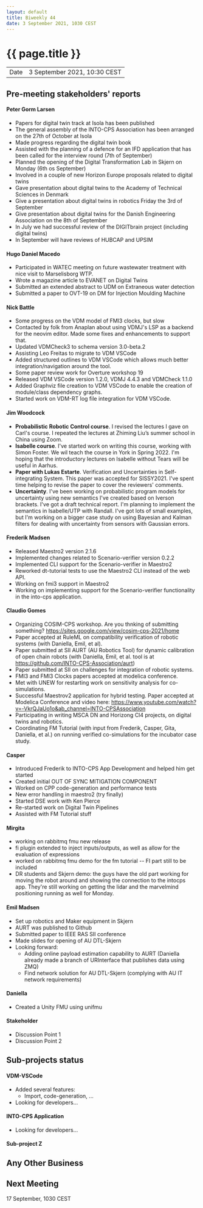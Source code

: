 ```yaml
---
layout: default
title: Biweekly 44
date: 3 September 2021, 1030 CEST
---
```


<script src="https://code.jquery.com/jquery-1.11.1.min.js">
</script>
<script src="/javascripts/edit.js"></script>
<script>setEditButonNm();</script>

# {{ page.title }}

|||
|---|---|
| Date | 3 September 2021, 10:30 CEST |


## Pre-meeting stakeholders' reports

<!-- Please keep in mind that the minutes are publicly available.-->

#### Peter Gorm Larsen
* Papers for digital twin track at Isola has been published
* The general assembly of the INTO-CPS Association has been arranged on the 27th of October at Isola
* Made progress regarding the digital twin book
* Assisted with the planning of a defence for an IFD application that has been called for the interview round (7th of September)
* Planned the opening of the Digital Transformation Lab in Skjern on Monday (6th os September)
* Involved in a couple of new Horizon Europe proposals related to digital twins
* Gave presentation about digital twins to the Academy of Technical Sciences in Denmark
* Give a presentation about digital twins in robotics Friday the 3rd of September
* Give presentation about digital twins for the Danish Engineering Association on the 8th of September 
* In July we had successful review of the DIGITbrain project (including digital twins)
* In September will have reviews of HUBCAP and UPSIM

#### Hugo Daniel Macedo
* Participated in WATEC meeting on future wastewater treatment with nice visit to Marselisborg WTP.
* Wrote a magazine article to EVANET on Digital Twins
* Submitted an extended abstract to UDM on Extraneous water detection
* Submitted a paper to OVT-19 on DM for Injection Moulding Machine

#### Nick Battle
* Some progress on the VDM model of FMI3 clocks, but slow
* Contacted by folk from Anaplan about using VDMJ's LSP as a backend for the neovim editor. Made some fixes and enhancements to support that.
* Updated VDMCheck3 to schema version 3.0-beta.2
* Assisting Leo Freitas to migrate to VDM VSCode
* Added structured outlines to VDM VSCode which allows much better integration/navigation around the tool.
* Some paper review work for Overture workshop 19
* Released VDM VSCode version 1.2.0, VDMJ 4.4.3 and VDMCheck 1.1.0
* Added Graphviz file creation to VDM VSCode to enable the creation of module/class dependency graphs.
* Started work on VDM-RT log file integration for VDM VSCode.


#### Jim Woodcock
* **Probabilistic Robotic Control course**. I revised the lectures I gave on Carl's course. I repeated the lectures at Zhiming Liu’s summer school in China using Zoom.
* **Isabelle course**. I've started work on writing this course, working with Simon Foster. We wil teach the course in York in Spring 2022. I'm hoping that the introductory lectures on Isabelle without Tears will be useful in Aarhus.
* **Paper with Lukas Estarte**. Verification and Uncertainties in Self-integrating System. This paper was accepted for SISSY2021. I've spent time helping to revise the paper to cover the reviewers' comments.
* **Uncertainty**. I've been working on probabilistic program models for uncertainty using new semantics I've created based on Iverson brackets. I've got a draft technical report. I'm planning to implement the semantics in Isabelle/UTP with Randall. I've got lots of small examples, but I'm working on a bigger case study on using Bayesian and Kalman filters for dealing with uncertainty from sensors with Gaussian errors.

#### Frederik Madsen
* Released Maestro2 version 2.1.6
* Implemented changes related to Scenario-verifier version 0.2.2
* Implemented CLI support for the Scenario-verifier in Maestro2
* Reworked dt-tutorial tests to use the Maestro2 CLI instead of the web API.
* Working on fmi3 support in Maestro2
* Working on implementing support for the Scenario-verifier functionality in the into-cps application.

#### Claudio Gomes
* Organizing COSIM-CPS workshop. Are you thnking of submitting something? https://sites.google.com/view/cosim-cps-2021/home
* Paper accepted at RuleML on compatibility verification of robotic systems (with Daniella, Emil, et al).
* Paper submitted at SII  AURT (AU Robotics Tool) for dynamic calibration of open chain robots (with Daniella, Emil, et al. tool is at https://github.com/INTO-CPS-Association/aurt)
* Paper submitted at SII on challenges for integration of robotic systems.
* FMI3 and FMI3 Clocks papers accepted at modelica conference.
* Met with UNEW for restarting work on sensitivity analysis for co-simulations.
* Successful Maestrov2 application for hybrid testing. Paper accepted at Modelica Conference and video here: https://www.youtube.com/watch?v=-VkrQJaUo1o&ab_channel=INTO-CPSAssociation
* Participating in writing MSCA DN and Horizong Cl4 projects, on digital twins and robotics.
* Coordinating FM Tutorial (with input from Frederik, Casper, Gita, Daniella, et al.) on running verified co-simulations for the incubator case study.

#### Casper
* Introduced Frederik to INTO-CPS App Development and helped him get started
* Created initial OUT OF SYNC MITIGATION COMPONENT
* Worked on CPP code-generation and performance tests
* New error handling in maestro2 (try finally)
* Started DSE work with Ken Pierce
* Re-started work on Digital Twin Pipelines
* Assisted with FM Tutorial stuff

#### Mirgita
* working on rabbitmq fmu new release
* fi plugin extended to inject inputs/outputs, as well as allow for the evaluation of expressions
* worked on rabbitmq fmu demo for the fm tutorial -- FI part still to be included
* DR students and Skjern demo: the guys have the old part working for moving the robot around and showing the connection to the intocps app. They're still working on getting the lidar and the marvelmind positioning running as well for Monday.

#### Emil Madsen
* Set up robotics and Maker equipment in Skjern
* AURT was published to Github
* Submitted paper to IEEE RAS SII conference
* Made slides for opening of AU DTL-Skjern
* Looking forward:
  * Adding online payload estimation capability to AURT (Daniella already made a branch of URInterface that publishes data using ZMQ)
  * Find network solution for AU DTL-Skjern (complying with AU IT network requirements)

#### Daniella
* Created a Unity FMU using unifmu

#### Stakeholder
* Discussion Point 1
* Discussion Point 2

## Sub-projects status


#### VDM-VSCode
* Added several features:
  * Import, code-generation, ...
* Looking for developers...

#### INTO-CPS Application
* Looking for developers...

#### Sub-project Z

##  Any Other Business

Next Meeting
------------

17 September, 1030 CEST

<div id="edit_page_div"></div>
